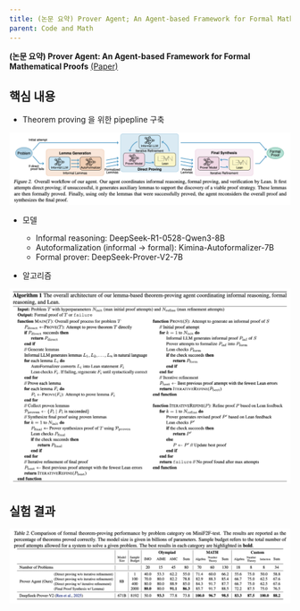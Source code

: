 ```yaml
---
title: (논문 요약) Prover Agent; An Agent-based Framework for Formal Mathematical Proofs
parent: Code and Math
---
```


**(논문 요약) Prover Agent: An Agent-based Framework for Formal Mathematical Proofs** [(Paper)](https://arxiv.org/pdf/2506.19923)

## 핵심 내용
- Theorem proving 을 위한 pipepline 구축

<img src="/data/papers/prover_agent/concept.png" width="800" />  

- 모델
   - Informal reasoning: DeepSeek-R1-0528-Qwen3-8B
   - Autoformalization (informal -> formal): Kimina-Autoformalizer-7B
   - Formal prover: DeepSeek-Prover-V2-7B

- 알고리즘

<img src="/data/papers/prover_agent/algorithm.png" width="800" />  


## 실험 결과
<img src="/data/papers/prover_agent/result.png" width="800" />

